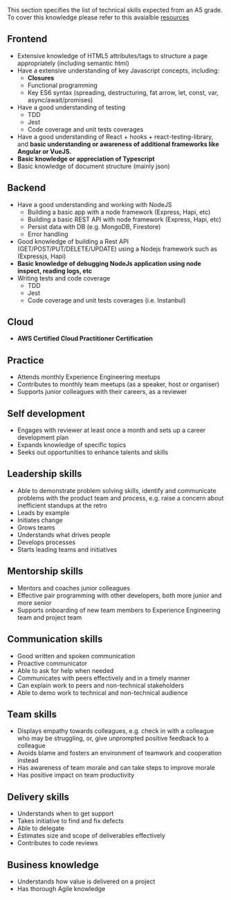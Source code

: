 This section specifies the list of technical skills expected from an A5 grade. To cover this knowledge please refer to this avaialble [resources](https://github.com/Capgemini/grade-ladder-fullstack#a5)

## Frontend
- Extensive knowledge of HTML5 attributes/tags to structure a page appropriately (including semantic html)
- Have a extensive understanding of key Javascript concepts, including:
  - **Closures**
  - Functional programming
  - Key ES6 syntax (spreading, destructuring, fat arrow, let, const, var, async/await/promises)
- Have a good understanding of testing
  - TDD
  - Jest 
  - Code coverage and unit tests coverages 
- Have a good understanding of React + hooks + react-testing-library, and **basic understanding or awareness of additional frameworks like Angular or VueJS.**
- **Basic knowledge or appreciation of Typescript**
- Basic knowledge of document structure (mainly json)

## Backend
- Have a good understanding and working with NodeJS
  - Building a basic  app with a node framework (Express, Hapi, etc)
  - Building a basic REST API with node framework (Express, Hapi, etc)
  - Persist data with DB (e.g. MongoDB, Firestore)
  - Error handling
- Good knowledge of building a Rest API (GET/POST/PUT/DELETE/UPDATE) using a Nodejs framework such as (Expressjs, Hapi)
- **Basic knowledge of debugging NodeJs application using node inspect, reading logs, etc**
- Writing tests and code coverage
  - TDD
  - Jest 
  - Code coverage and unit tests coverages (i.e. Instanbul)
  
## Cloud
- **AWS Certified Cloud Practitioner Certification**

## Practice
- Attends monthly Experience Engineering meetups
- Contributes to monthly team meetups (as a speaker, host or organiser)
- Supports junior colleagues with their careers, as a reviewer

## Self development
- Engages with reviewer at least once a month and sets up a career development plan
- Expands knowledge of specific topics
- Seeks out opportunities to enhance talents and skills

## Leadership skills
- Able to demonstrate problem solving skills, identify and communicate problems with the product team and process, e.g. raise a concern about inefficient standups at the retro
- Leads by example
- Initiates change
- Grows teams
- Understands what drives people
- Develops processes
- Starts leading teams and initiatives

## Mentorship skills
- Mentors and coaches junior colleagues
- Effective pair programming with other developers, both more junior and more senior
- Supports onboarding of new team members to Experience Engineering team and project team

## Communication skills
- Good written and spoken communication
- Proactive communicator
- Able to ask for help when needed
- Communicates with peers effectively and in a timely manner
- Can explain work to peers and non-technical stakeholders
- Able to demo work to technical and non-technical audience

## Team skills
- Displays empathy towards colleagues, e.g. check in with a colleague who may be struggling, or, give unprompted positive feedback to a colleague
- Avoids blame and fosters an environment of teamwork and cooperation instead
- Has awareness of team morale and can take steps to improve morale
- Has positive impact on team productivity

## Delivery skills
- Understands when to get support
- Takes initiative to find and fix defects
- Able to delegate
- Estimates size and scope of deliverables effectively
- Contributes to code reviews

## Business knowledge
- Understands how value is delivered on a project
- Has thorough Agile knowledge
